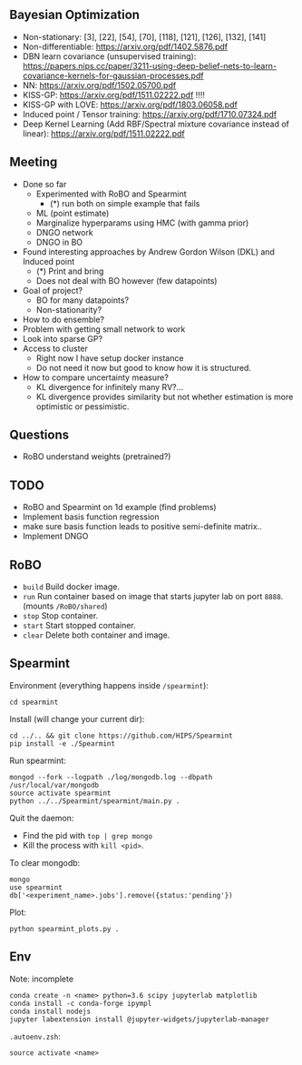 ## Bayesian Optimization

- Non-stationary: [3], [22], [54], [70], [118], [121], [126], [132], [141]
- Non-differentiable: https://arxiv.org/pdf/1402.5876.pdf
- DBN learn covariance (unsupervised training): https://papers.nips.cc/paper/3211-using-deep-belief-nets-to-learn-covariance-kernels-for-gaussian-processes.pdf
- NN: https://arxiv.org/pdf/1502.05700.pdf
- KISS-GP: https://arxiv.org/pdf/1511.02222.pdf !!!!
- KISS-GP with LOVE: https://arxiv.org/pdf/1803.06058.pdf
- Induced point / Tensor training: https://arxiv.org/pdf/1710.07324.pdf
- Deep Kernel Learning (Add RBF/Spectral mixture covariance instead of linear): https://arxiv.org/pdf/1511.02222.pdf

## Meeting 

- Done so far
  - Experimented with RoBO and Spearmint
    - (*) run both on simple example that fails
  - ML (point estimate)
  - Marginalize hyperparams using HMC (with gamma prior)
  - DNGO network
  - DNGO in BO
- Found interesting approaches by Andrew Gordon Wilson (DKL) and Induced point
  - (*) Print and bring
  - Does not deal with BO however (few datapoints)
- Goal of project?
  - BO for many datapoints?
  - Non-stationarity?
- How to do ensemble?
- Problem with getting small network to work
- Look into sparse GP?
- Access to cluster 
  - Right now I have setup docker instance
  - Do not need it now but good to know how it is structured.
- How to compare uncertainty measure? 
  - KL divergence for infinitely many RV?...
  - KL divergence provides similarity but not whether estimation is more optimistic or pessimistic.

## Questions

- RoBO understand weights (pretrained?)


## TODO

- RoBO and Spearmint on 1d example (find problems)
- Implement basis function regression
- make sure basis function leads to positive semi-definite matrix..
- Implement DNGO


## RoBO

- `build` Build docker image.
- `run`   Run container based on image that starts jupyter lab on port `8888`.
          (mounts `/RoBO/shared`)
- `stop`  Stop container.
- `start` Start stopped container.
- `clear` Delete both container and image.

## Spearmint

Environment (everything happens inside `/spearmint`):

```
cd spearmint
```

Install (will change your current dir):

```
cd ../.. && git clone https://github.com/HIPS/Spearmint
pip install -e ./Spearmint
```

Run spearmint:

```
mongod --fork --logpath ./log/mongodb.log --dbpath /usr/local/var/mongodb
source activate spearmint
python ../../Spearmint/spearmint/main.py .
```

Quit the daemon:

* Find the pid with `top | grep mongo`
* Kill the process with `kill <pid>`.

To clear mongodb:

```
mongo
use spearmint
db['<experiment_name>.jobs'].remove({status:'pending'})
```

Plot:

```
python spearmint_plots.py .
```


## Env

Note: incomplete

```
conda create -n <name> python=3.6 scipy jupyterlab matplotlib
conda install -c conda-forge ipympl
conda install nodejs
jupyter labextension install @jupyter-widgets/jupyterlab-manager
```

`.autoenv.zsh`:

```
source activate <name>
```
